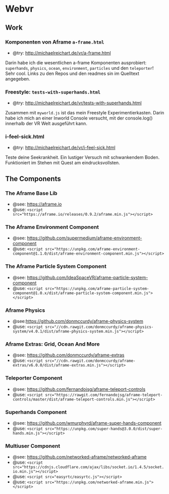 # Webvr

## Work

### Komponenten von Aframe `a-frame.html`
- @try: http://michaelreichart.de/vr/a-frame.html

Darin habe ich die wesentlichen a-frame Komponenten ausprobiert: `superhands`, `physics`, `ocean`, `environment`, `particles` und den `teleporter`! Sehr cool. Links zu den Repos und den readmes sin im Quelltext angegeben.

### Freestyle: `tests-with-superhands.html`
- @try: http://michaelreichart.de/vr/tests-with-superhands.html

Zusammen mit `myworld.js` ist das mein Freestyle Experimentierkasten. Darin habe ich mich an einer Inworld Console versucht, mit der console.log() innerhalb der VR Welt ausgeführt kann.

### i-feel-sick.html
- @try: http://michaelreichart.de/vr/i-feel-sick.html

Teste deine Seekrankheit. Ein lustiger Versuch mit schwankendem Boden. Funktioniert im Stehen mit Quest am eindrucksvollsten.

## The Components

### The Aframe Base Lib
- @see: https://aframe.io
- @use: `<script src="https://aframe.io/releases/0.9.2/aframe.min.js"></script>`
 
### The Aframe Environment Component
- @see: https://github.com/supermedium/aframe-environment-component
- @use: `<script src="https://unpkg.com/aframe-environment-component@1.1.0/dist/aframe-environment-component.min.js"></script>`
 
### The Aframe Particle System Component
- @see: https://github.com/IdeaSpaceVR/aframe-particle-system-component
- @use: `<script src="https://unpkg.com/aframe-particle-system-component@1.0.x/dist/aframe-particle-system-component.min.js"></script>`
 
### Aframe Physics
- @see:https://github.com/donmccurdy/aframe-physics-system
- @use: `<script src="//cdn.rawgit.com/donmccurdy/aframe-physics-system/v4.0.1/dist/aframe-physics-system.min.js"></script>`
 
### Aframe Extras: Grid, Ocean And More
- @see: https://github.com/donmccurdy/aframe-extras
- @use: `<script src="//cdn.rawgit.com/donmccurdy/aframe-extras/v6.0.0/dist/aframe-extras.min.js"></script>`
 
### Teleporter Component
- @see: https://github.com/fernandojsg/aframe-teleport-controls
- @use: `<script src="https://rawgit.com/fernandojsg/aframe-teleport-controls/master/dist/aframe-teleport-controls.min.js"></script>`
 
### Superhands Component
- @see: https://github.com/wmurphyrd/aframe-super-hands-component
- @use: `<script src="https://unpkg.com/super-hands@3.0.0/dist/super-hands.min.js"></script>`
 
### Multiuser Component
- @see: https://github.com/networked-aframe/networked-aframe
- @use: 
`<script src="https://cdnjs.cloudflare.com/ajax/libs/socket.io/1.4.5/socket.io.min.js"></script>`
- @use: `<script src="easyrtc/easyrtc.js"></script>`
- @use: `<script src="https://unpkg.com/networked-aframe.min.js"></script>`

